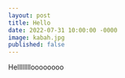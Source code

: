 ```yaml
---
layout: post
title: Hello
date: 2022-07-31 10:00:00 -0000
image: kabah.jpg
published: false
---
```


Helllllllloooooooo
